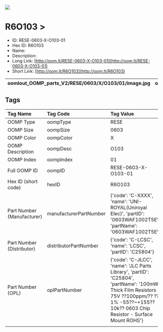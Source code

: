 


  
![][im]
# R6O103 > 

- ID: RESE-0603-X-O103-01
- Hex ID: R6O103
- Name: 
- Description: 
- Long Link: [http://oom.lt/RESE-0603-X-O103-01](http://oom.lt/RESE-0603-X-O103-01)
- Short Link: [http://oom.lt/R6O103](http://oom.lt/R6O103)
  

|oomlout_OOMP_parts_V2/RESE/0603/X/O103/01/image.jpg|oomlout_OOMP_parts_V2/RESE/0603/X/O103/01/image_BOTTOM.jpg|oomlout_OOMP_parts_V2/RESE/0603/X/O103/01/image_Re.jpg||
| :---: | :---: | :---: | :---: |

## Tags
  

|Tag Name|Tag Code|Tag Value|
| :--- | :--- | :--- |
|OOMP Type|oompType|RESE|
|OOMP Size|oompSize|0603|
|OOMP Color|oompColor|X|
|OOMP Description|oompDesc|O103|
|OOMP Index|oompIndex|01|
|Full OOMP ID|oompID|RESE-0603-X-O103-01|
|Hex ID (short code)|hexID|R6O103|
|Part Number (Manufacturer)|manufacturerPartNumber|{'code': 'C-XXXX', 'name': 'UNI-ROYAL(Uniroyal Elec)', 'partID': '0603WAF1002T5E', 'partName': '0603WAF1002T5E'}|
|Part Number (Distributor)|distributorPartNumber|{'code': 'C-LCSC', 'name': 'LCSC', 'partID': 'C25804'}|
|Part Number (OPL)|oplPartNumber|{'code': 'C-JLCC', 'name': 'JLC Parts Library', 'partID': 'C25804', 'partName': '100mW Thick Film Resistors 75V ??100ppm/?? ??1% -55??~+155?? 10k?? 0603  Chip Resistor - Surface Mount ROHS'}|
||||



[im]: oomlout_OOMP_parts_V2/RESE/0603/X/O103/01/image_450.jpg
